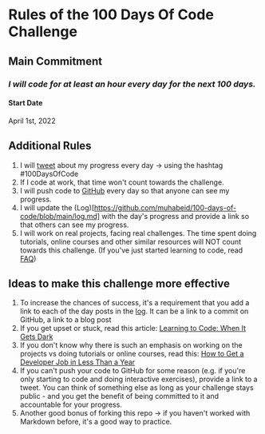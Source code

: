 # Rules of the 100 Days Of Code Challenge

## Main Commitment
### *I will code for at least an hour every day for the next 100 days.*

#### Start Date
April 1st, 2022

## Additional Rules
1. I will [tweet](https://twitter.com/WMcodes) about my progress every day -> using the hashtag #100DaysOfCode
2. If I code at work, that time won't count towards the challenge.
3. I will push code to [GitHub](https://github.com/muhabeid/100-days-of-code/blob/main/log.md) every day so that anyone can see my progress.
4. I will update the (Log)[https://github.com/muhabeid/100-days-of-code/blob/main/log.md] with the day's progress and provide a link so that others can see my progress.
5. I will work on real projects, facing real challenges. The time spent doing tutorials, online courses and other similar resources will NOT count towards this challenge. (If you've just started learning to code, read [FAQ](FAQ.md))


## Ideas to make this challenge more effective
1. To increase the chances of success, it's a requirement that you add a link to each of the day posts in the [log](log.md). It can be a link to a commit on GitHub, a link to a blog post
2. If you get upset or stuck, read this article: [Learning to Code: When It Gets Dark](https://www.freecodecamp.org/news/learning-to-code-when-it-gets-dark-e485edfb58fd/)
3. If you don't know why there is such an emphasis on working on the projects vs doing tutorials or online courses, read this: [How to Get a Developer Job in Less Than a Year](https://www.freecodecamp.org/news/how-to-get-a-developer-job-in-less-than-a-year-c27bbfe71645/)
4. If you can't push your code to GitHub for some reason (e.g. if you're only starting to code and doing interactive exercises), provide a link to a tweet. You can think of something else as long as your challenge stays public - and you get the benefit of being committed to it and accountable for your progress.
5. Another good bonus of forking this repo -> if you haven't worked with Markdown before, it's a good way to practice.

